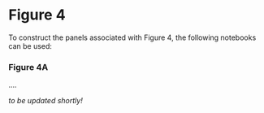 # Figure 4

To construct the panels associated with Figure 4, the following notebooks can be used:

### Figure 4A
....


*to be updated shortly!*